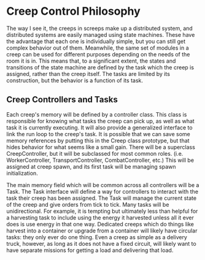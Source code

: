 # Creep Control Philosophy

The way I see it, the creeps in screeps make up a distributed system, and distributed
systems are easily managed using state machines.  These have the advantage that each
one is individually simple, but you can still get complex behavior out of them.
Meanwhile, the same set of modules in a creep can be used for different purposes
depending on the needs of the room it is in.  This means that, to a significant extent,
the states and transitions of the state machine are defined by the task which the creep
is assigned, rather than the creep itself.  The tasks are limited by its construction,
but the behavior is a function of its task.

## Creep Controllers and Tasks

Each creep's memory will be defined by a controller class.  This class is responsible
for knowing what tasks the creep can pick up, as well as what task it is currently
executing.  It will also provide a generalized interface to link the run loop to the
creep's task.  It is possible that we can save some memory references by putting this
in the Creep class prototype, but that hides behavior for what seems like a small gain.
There will be a superclass CreepController, but it will be subclassed for most common
roles. (i.e. WorkerController, TransportController, CombatController, etc.)  This will
be assigned at creep spawn, and its first task will be managing spawn initialization.

The main memory field which will be common across all controllers will be a Task.
The Task interface will define a way for controllers to interact with the task their
creep has been assigned.  The Task will manage the current state of the creep and
give orders from tick to tick.  Many tasks will be unidirectional.  For example, it
is tempting but ultimately less than helpful for a harvesting task to include using
the energy it harvested unless all it ever does is use energy in that one way.
Dedicated creeps which do things like harvest into a container or upgrade from a
container will likely have circular tasks: they only ever do one thing.  Even a
creep as simple as a delivery truck, however, as long as it does not have a fixed
circuit, will likely want to have separate missions for getting a load and delivering
that load.
